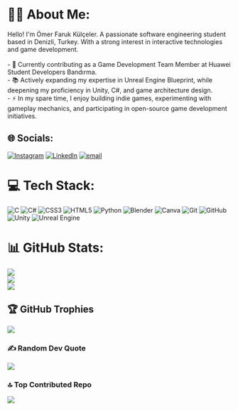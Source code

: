 # 🧑‍💻 About Me:
Hello! I'm Ömer Faruk Külçeler. A passionate software engineering student based in Denizli, Turkey. With a strong interest in interactive technologies and game development.<br><br>- 🔭 Currently contributing as a Game Development Team Member at Huawei Student Developers Bandırma.<br>- 📚 Actively expanding my expertise in Unreal Engine Blueprint, while deepening my proficiency in Unity, C#, and game architecture design.<br>- ⚡ In my spare time, I enjoy building indie games, experimenting with gameplay mechanics, and participating in open-source game development initiatives.


## 🌐 Socials:
[![Instagram](https://img.shields.io/badge/Instagram-%23E4405F.svg?logo=Instagram&logoColor=white)](https://www.instagram.com/omerklclr/) [![LinkedIn](https://img.shields.io/badge/LinkedIn-%230077B5.svg?logo=linkedin&logoColor=white)](https://www.linkedin.com/in/ömer-faruk-külçeler-b41521295/) [![email](https://img.shields.io/badge/Email-D14836?logo=gmail&logoColor=white)](mailto:omerkulceler@gmail.com) 

# 💻 Tech Stack:
![C](https://img.shields.io/badge/c-%2300599C.svg?style=for-the-badge&logo=c&logoColor=white) ![C#](https://img.shields.io/badge/c%23-%23239120.svg?style=for-the-badge&logo=csharp&logoColor=white) ![CSS3](https://img.shields.io/badge/css3-%231572B6.svg?style=for-the-badge&logo=css3&logoColor=white) ![HTML5](https://img.shields.io/badge/html5-%23E34F26.svg?style=for-the-badge&logo=html5&logoColor=white) ![Python](https://img.shields.io/badge/python-3670A0?style=for-the-badge&logo=python&logoColor=ffdd54) ![Blender](https://img.shields.io/badge/blender-%23F5792A.svg?style=for-the-badge&logo=blender&logoColor=white) ![Canva](https://img.shields.io/badge/Canva-%2300C4CC.svg?style=for-the-badge&logo=Canva&logoColor=white) ![Git](https://img.shields.io/badge/git-%23F05033.svg?style=for-the-badge&logo=git&logoColor=white) ![GitHub](https://img.shields.io/badge/github-%23121011.svg?style=for-the-badge&logo=github&logoColor=white) ![Unity](https://img.shields.io/badge/unity-%23000000.svg?style=for-the-badge&logo=unity&logoColor=white) ![Unreal Engine](https://img.shields.io/badge/unrealengine-%23313131.svg?style=for-the-badge&logo=unrealengine&logoColor=white)
# 📊 GitHub Stats:
![](https://github-readme-stats.vercel.app/api?username=omerkulceler&theme=dark&hide_border=false&include_all_commits=false&count_private=false)<br/>
![](https://nirzak-streak-stats.vercel.app/?user=omerkulceler&theme=dark&hide_border=false)<br/>
![](https://github-readme-stats.vercel.app/api/top-langs/?username=omerkulceler&theme=dark&hide_border=false&include_all_commits=false&count_private=false&layout=compact)

## 🏆 GitHub Trophies
![](https://github-profile-trophy.vercel.app/?username=omerkulceler&theme=gruvbox&no-frame=false&no-bg=false&margin-w=4)

### ✍️ Random Dev Quote
![](https://quotes-github-readme.vercel.app/api?type=horizontal&theme=gruvbox)

### 🔝 Top Contributed Repo
![](https://github-contributor-stats.vercel.app/api?username=omerkulceler&limit=5&theme=dark&combine_all_yearly_contributions=true)

<!-- Proudly created with GPRM ( https://gprm.itsvg.in ) -->
